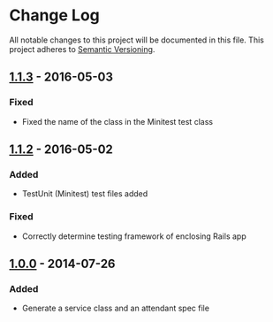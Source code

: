 # Change Log
All notable changes to this project will be documented in this file.
This project adheres to [Semantic Versioning](http://semver.org/).

## [1.1.3] - 2016-05-03
### Fixed
- Fixed the name of the class in the Minitest test class

## [1.1.2] - 2016-05-02
### Added
- TestUnit (Minitest) test files added

### Fixed
- Correctly determine testing framework of enclosing Rails app

## [1.0.0] - 2014-07-26
### Added
- Generate a service class and an attendant spec file

[1.1.3]: https://github.com/imageaid/rails_service_generator/compare/v1.1.2...v1.1.3
[1.1.2]: https://github.com/imageaid/rails_service_generator/compare/v1.0.0...v1.1.2
[1.0.0]: https://github.com/imageaid/rails_service_generator/tree/v1.0.0
